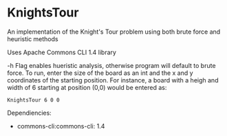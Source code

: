 # KnightsTour
An implementation of the Knight's Tour problem using both brute force and heuristic methods

Uses Apache Commons CLI 1.4 library

-h Flag enables hueristic analysis, otherwise program will default to brute force. To run, enter the size of the board as an int and the 
x and y coordinates of the starting position. For instance, a board with a heigh and width of 6 starting at position (0,0) would be entered as:

    KnightsTour 6 0 0

Dependiencies:
* commons-cli:commons-cli: 1.4
